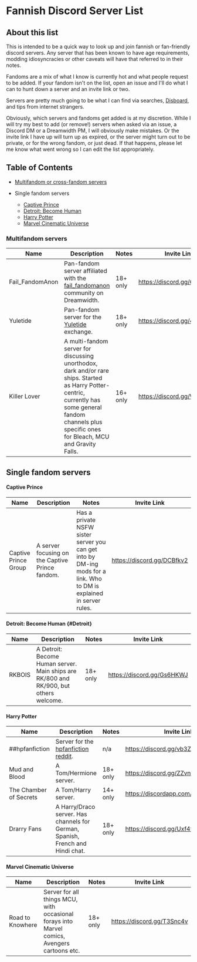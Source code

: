 # Fannish Discord Server List

## About this list

This is intended to be a quick way to look up and join fannish or fan-friendly discord servers. Any server that has been known to have age requirements, modding idiosyncracies or other caveats will have that referred to in their notes.

Fandoms are a mix of what I know is currently hot and what people request to be added. If your fandom isn't on the list, open an issue and I'll do what I can to hunt down a server and an invite link or two. 

Servers are pretty much going to be what I can find via searches, [Disboard](https://disboard.org "Disboard.org"), and tips from internet strangers. 

Obviously, which servers and fandoms get added is at my discretion. While I will try my best to add (or remove!) servers when asked via an issue, a Discord DM or a Dreamwidth PM, I will obviously make mistakes. Or the invite link I have up will turn up as expired, or the server might turn out to be private, or for the wrong fandom, or just dead. If that happens, please let me know what went wrong so I can edit the list appropriately.

## Table of Contents

- [Multifandom or cross-fandom servers](#Multifandom-servers)

- Single fandom servers
	- [Captive Prince](#Captive-Prince)
    - [Detroit: Become Human](#Detroit)
	- [Harry Potter](#Harry-Potter)
	- [Marvel Cinematic Universe](#Marvel-Cinematic-Universe)
	

### Multifandom servers

| Name | Description | Notes | Invite Link |
| -- | -- | -- | -- |
| Fail_FandomAnon | Pan-fandom server affiliated with the [fail_fandomanon](https://fail-fandomanon.dreamwidth.org/ "fail fandom anon community") community on Dreamwidth. | 18+ only | <https://discord.gg/6G2fx3D> |
| Yuletide | Pan-fandom server for the [Yuletide](https://archiveofourown.org/collections/yuletide2018/profile "Yuletide profile page on Archive of Our Own") exchange. | 18+ only | <https://discord.gg/49NXABD> |
| Killer Lover | A multi-fandom server for discussing unorthodox, dark and/or rare ships. Started as Harry Potter-centric, currently has some general fandom channels plus specific ones for Bleach, MCU and Gravity Falls. | 16+ only | <https://discord.gg/WbS8FWN> |


## Single fandom servers

#### Captive Prince

| Name | Description | Notes | Invite Link |
| -- | -- | -- | -- |
| Captive Prince Group | A server focusing on the Captive Prince fandom. | Has a private NSFW sister server you can get into by DM-ing mods for a link. Who to DM is explained in server rules. | <https://discord.gg/DCBfkv2> |

#### Detroit: Become Human {#Detroit}

| Name | Description | Notes | Invite Link |
| -- | -- | -- | -- |
| RKBOIS | A Detroit: Become Human server. Main ships are RK/800 and RK/900, but others welcome. | 18+ only | <https://discord.gg/Gs6HKWJ> |

#### Harry Potter

| Name | Description | Notes | Invite Link |
| -- | -- | -- | -- |
| ##hpfanfiction | Server for the [hpfanfiction reddit](https://www.reddit.com/r/HPfanfiction/ "hp fanfiction reddit"). | n/a | <https://discord.gg/vb3Z7XQ> |
| Mud and Blood | A Tom/Hermione server. | 18+ only | <https://discord.gg/ZZvnUzn> |
| The Chamber of Secrets | A Tom/Harry server. | 14+ only | <https://discordapp.com/invite/kPFavxE> |
| Drarry Fans | A Harry/Draco server. Has channels for German, Spanish, French and Hindi chat. | 18+ only | <https://discord.gg/Uxf4tNp> |


#### Marvel Cinematic Universe

| Name | Description | Notes | Invite Link |
| -- | -- | -- | -- |
| Road to Knowhere | Server for all things MCU, with occasional forays into Marvel comics, Avengers cartoons etc. | 18+ only | https://discord.gg/T3Snc4v |






